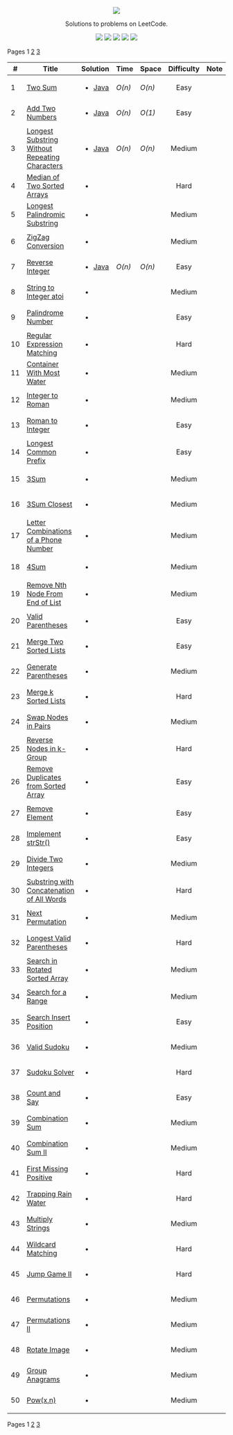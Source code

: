 [CopyrightLicense]:https://github.com/RyanFehr/LeetCode/blob/master/LICENSE
<p align="center">
	<a href="https://leetcode.com/rfehr/"><img src="https://discuss.leetcode.com/assets/uploads/system/site-logo.png?v=qgb1lp804jg" ></a>
</p>
<p align="center">
    Solutions to problems on LeetCode.
</p>
<p align="center">
	<img src="https://img.shields.io/badge/Solved-29/665-blue.svg">
    <img src="https://img.shields.io/badge/Easy-19-brightgreen.svg">
    <img src="https://img.shields.io/badge/Medium-10-yellow.svg">
    <img src="https://img.shields.io/badge/Hard-0-red.svg">
	<img src="https://img.shields.io/badge/Language-Java-orange.svg">
</p>

Pages 1 [2](./indexing/page2.md) [3](./indexing/page3.md)

| #  | Title           |  Solution       |  Time           | Space           | Difficulty    | Note
-----|---------------- |:---------------:| --------------- | --------------- |:-------------:| -----
| 1 |[Two Sum](https://leetcode.com/problems/two-sum/description/)| <ul><li>[Java](./Solutions/Two%20Sum/Solution.java)</li><ul> | _O(n)_ | _O(n)_| Easy | ||
| 2 |[Add Two Numbers](https://leetcode.com/problems/add-two-numbers/description/)| <ul><li>[Java](./Solutions/Add%20Two%20Numbers/Solution.java)</li><ul> | _O(n)_ | _O(1)_| Easy | ||
| 3 |[Longest Substring Without Repeating Characters](https://leetcode.com/problems/longest-substring-without-repeating-characters/description/)| <ul><li>[Java](./Solutions/Longest%20Substring%20Without%20Repeating%20Characters/Solution.java)</li><ul> | _O(n)_ | _O(n)_| Medium | ||
| 4 |[Median of Two Sorted Arrays](https://leetcode.com/problems/median-of-two-sorted-arrays/description/)| <ul><li></li><ul> | | | Hard | ||
| 5 |[Longest Palindromic Substring](https://leetcode.com/problems/longest-palindromic-substring/description/)| <ul><li></li><ul> | | | Medium | ||
| 6 |[ZigZag Conversion](https://leetcode.com/problems/zigzag-conversion/description/)| <ul><li></li><ul> | | | Medium | ||
| 7 |[Reverse Integer](https://leetcode.com/problems/reverse-integer/description/)| <ul><li>[Java](./Solutions/Reverse%20Integer/Solution.java)</li><ul> | _O(n)_ | _O(n)_| Easy | ||
| 8 |[String to Integer atoi](https://leetcode.com/problems/string-to-integer-atoi/description/)| <ul><li></li><ul> | | | Medium | ||
| 9 |[Palindrome Number](https://leetcode.com/problems/palindrome-number/description/)| <ul><li></li><ul> | | | Easy | ||
| 10 |[Regular Expression Matching](https://leetcode.com/problems/regular-expression-matching/description/)| <ul><li></li><ul> | | | Hard | ||
| 11 |[Container With Most Water](https://leetcode.com/problems/container-with-most-water/description/)| <ul><li></li><ul> | | | Medium | ||
| 12 |[Integer to Roman](https://leetcode.com/problems/integer-to-roman/description/)| <ul><li></li><ul> | | | Medium | ||
| 13 |[Roman to Integer](https://leetcode.com/problems/roman-to-integer/description/)| <ul><li></li><ul> | | | Easy | ||
| 14 |[Longest Common Prefix](https://leetcode.com/problems/longest-common-prefix/description/)| <ul><li></li><ul> | | | Easy | ||
| 15 |[3Sum](https://leetcode.com/problems/3sum/description/)| <ul><li></li><ul> | | | Medium | ||
| 16 |[3Sum Closest](https://leetcode.com/problems/3sum-closest/description/)| <ul><li></li><ul> | | | Medium | ||
| 17 |[Letter Combinations of a Phone Number](https://leetcode.com/problems/letter-combinations-of-a-phone-number/description/)| <ul><li></li><ul> | | | Medium | ||
| 18 |[4Sum](https://leetcode.com/problems/4sum/description/)| <ul><li></li><ul> | | | Medium | ||
| 19 |[Remove Nth Node From End of List](https://leetcode.com/problems/remove-nth-node-from-end-of-list/description/)| <ul><li></li><ul> | | | Medium | ||
| 20 |[Valid Parentheses](https://leetcode.com/problems/valid-parentheses/description/)| <ul><li></li><ul> | | | Easy | ||
| 21 |[Merge Two Sorted Lists](https://leetcode.com/problems/merge-two-sorted-lists/description/)| <ul><li></li><ul> | | | Easy | ||
| 22 |[Generate Parentheses](https://leetcode.com/problems/generate-parentheses/description/)| <ul><li></li><ul> | | | Medium | ||
| 23 |[Merge k Sorted Lists](https://leetcode.com/problems/merge-k-sorted-lists/description/)| <ul><li></li><ul> | | | Hard | ||
| 24 |[Swap Nodes in Pairs](https://leetcode.com/problems/swap-nodes-in-pairs/description/)| <ul><li></li><ul> | | | Medium | ||
| 25 |[Reverse Nodes in k-Group](https://leetcode.com/problems/reverse-nodes-in-k-group/description/)| <ul><li></li><ul> | | | Hard | ||
| 26 |[Remove Duplicates from Sorted Array](https://leetcode.com/problems/remove-duplicates-from-sorted-array/description/)| <ul><li></li><ul> | | | Easy | ||
| 27 |[Remove Element](https://leetcode.com/problems/remove-element/description/)| <ul><li></li><ul> | | | Easy | ||
| 28 |[Implement strStr()](https://leetcode.com/problems/implement-strstr/description/)| <ul><li></li><ul> | | | Easy | ||
| 29 |[Divide Two Integers](https://leetcode.com/problems/divide-two-integers/description/)| <ul><li></li><ul> | | | Medium | ||
| 30 |[Substring with Concatenation of All Words](https://leetcode.com/problems/substring-with-concatenation-of-all-words/description/)| <ul><li></li><ul> | | | Hard | ||
| 31 |[Next Permutation](https://leetcode.com/problems/next-permutation/description/)| <ul><li></li><ul> | | | Medium | ||
| 32 |[Longest Valid Parentheses](https://leetcode.com/problems/longest-valid-parentheses/description/)| <ul><li></li><ul> | | | Hard | ||
| 33 |[Search in Rotated Sorted Array](https://leetcode.com/problems/search-in-rotated-sorted-array/description/)| <ul><li></li><ul> | | | Medium | ||
| 34 |[Search for a Range](https://leetcode.com/problems/search-for-a-range/description/)| <ul><li></li><ul> | | | Medium | ||
| 35 |[Search Insert Position](https://leetcode.com/problems/search-insert-position/description/)| <ul><li></li><ul> | | | Easy | ||
| 36 |[Valid Sudoku](https://leetcode.com/problems/valid-sudoku/description/)| <ul><li></li><ul> | | | Medium | ||
| 37 |[Sudoku Solver](https://leetcode.com/problems/sudoku-solver/description/)| <ul><li></li><ul> | | | Hard | ||
| 38 |[Count and Say](https://leetcode.com/problems/count-and-say/description/)| <ul><li></li><ul> | | | Easy | ||
| 39 |[Combination Sum](https://leetcode.com/problems/combination-sum/description/)| <ul><li></li><ul> | | | Medium | ||
| 40 |[Combination Sum II](https://leetcode.com/problems/combination-sum-ii/description/)| <ul><li></li><ul> | | | Medium | ||
| 41 |[First Missing Positive](https://leetcode.com/problems/first-missing-positive/description/)| <ul><li></li><ul> | | | Hard | ||
| 42 |[Trapping Rain Water](https://leetcode.com/problems/trapping-rain-water/description/)| <ul><li></li><ul> | | | Hard | ||
| 43 |[Multiply Strings](https://leetcode.com/problems/multiply-strings/description/)| <ul><li></li><ul> | | | Medium | ||
| 44 |[Wildcard Matching](https://leetcode.com/problems/wildcard-matching/description/)| <ul><li></li><ul> | | | Hard | ||
| 45 |[Jump Game II](https://leetcode.com/problems/jump-game-ii/description/)| <ul><li></li><ul> | | | Hard | ||
| 46 |[Permutations](https://leetcode.com/problems/permutations/description/)| <ul><li></li><ul> | | | Medium | ||
| 47 |[Permutations II](https://leetcode.com/problems/permutations-ii/description/)| <ul><li></li><ul> | | | Medium | ||
| 48 |[Rotate Image](https://leetcode.com/problems/rotate-image/description/)| <ul><li></li><ul> | | | Medium | ||
| 49 |[Group Anagrams](https://leetcode.com/problems/group-anagrams/description/)| <ul><li></li><ul> | | | Medium | ||
| 50 |[Pow(x,n)](https://leetcode.com/problems/powx-n/description/)| <ul><li></li><ul> | | | Medium | ||

Pages 1 [2](./indexing/page2.md) [3](./indexing/page3.md)